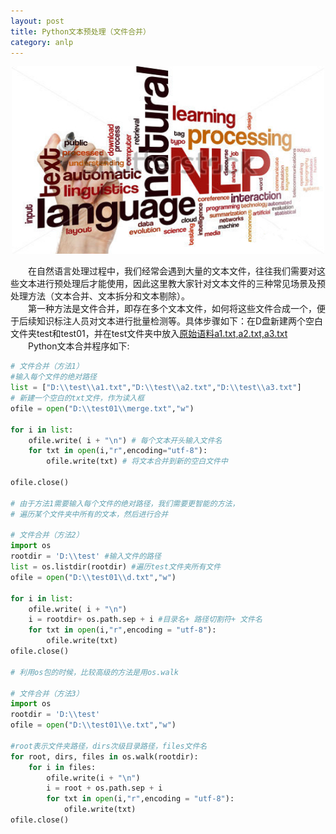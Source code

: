 ```yaml
---
layout: post
title: Python文本预处理（文件合并）
category: anlp
---
```


<div align="center">
<img width="500" height="300" src="https://raw.githubusercontent.com/carrylaw/IMG/master/img/sucai2.jpg" />
</div>

&emsp;&emsp;在自然语言处理过程中，我们经常会遇到大量的文本文件，往往我们需要对这些文本进行预处理后才能使用，因此这里教大家针对文本文件的三种常见场景及预处理方法（文本合并、文本拆分和文本剔除）。           
&emsp;&emsp;第一种方法是文件合并，即存在多个文本文件，如何将这些文件合成一个，便于后续知识标注人员对文本进行批量检测等。具体步骤如下：在D盘新建两个空白文件夹test和test01，并在test文件夹中放入[原始语料a1.txt,a2.txt,a3.txt](https://github.com/carrylaw/Archive/tree/master/NLP%E6%96%87%E4%BB%B6%E5%A4%B9/SVM%E9%A2%84%E5%A4%84%E7%90%86%E8%BE%93%E5%85%A5)       
&emsp;&emsp;Python文本合并程序如下:

``` python
# 文件合并（方法1）
#输入每个文件的绝对路径
list = ["D:\\test\\a1.txt","D:\\test\\a2.txt","D:\\test\\a3.txt"] 
# 新建一个空白的txt文件，作为读入框
ofile = open("D:\\test01\\merge.txt","w") 

for i in list:
    ofile.write( i + "\n") # 每个文本开头输入文件名
    for txt in open(i,"r",encoding="utf-8"):
        ofile.write(txt) # 将文本合并到新的空白文件中

ofile.close()

# 由于方法1需要输入每个文件的绝对路径，我们需要更智能的方法，
# 遍历某个文件夹中所有的文本，然后进行合并

# 文件合并（方法2）
import os
rootdir = 'D:\\test' #输入文件的路径
list = os.listdir(rootdir) #遍历test文件夹所有文件
ofile = open("D:\\test01\\d.txt","w")

for i in list:
    ofile.write( i + "\n")
    i = rootdir+ os.path.sep + i #目录名+ 路径切割符+ 文件名
    for txt in open(i,"r",encoding = "utf-8"):
        ofile.write(txt)
ofile.close()

# 利用os包的时候，比较高级的方法是用os.walk

# 文件合并（方法3）
import os
rootdir = 'D:\\test'
ofile = open("D:\\test01\\e.txt","w")

#root表示文件夹路径，dirs次级目录路径，files文件名
for root, dirs, files in os.walk(rootdir): 
    for i in files:
        ofile.write(i + "\n")
        i = root + os.path.sep + i
        for txt in open(i,"r",encoding = "utf-8"):
            ofile.write(txt)
ofile.close()
```



